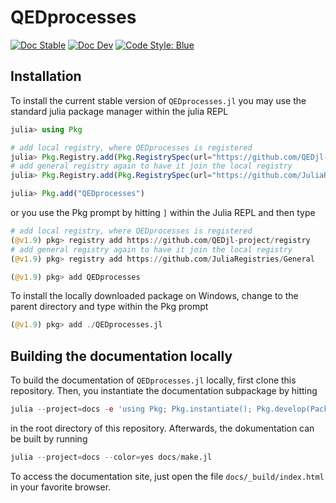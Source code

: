 # QEDprocesses

[![Doc Stable](https://img.shields.io/badge/docs-stable-blue.svg)](https://qedjl-project.github.io/QEDprocesses.jl/main)
[![Doc Dev](https://img.shields.io/badge/docs-dev-blue.svg)](https://qedjl-project.github.io/QEDprocesses.jl/dev)
[![Code Style: Blue](https://img.shields.io/badge/code%20style-blue-4495d1.svg)](https://github.com/invenia/BlueStyle)

## Installation

To install the current stable version of `QEDprocesses.jl` you may use the standard julia package manager within the julia REPL

```julia
julia> using Pkg

# add local registry, where QEDprocesses is registered
julia> Pkg.Registry.add(Pkg.RegistrySpec(url="https://github.com/QEDjl-project/registry"))
# add general registry again to have it join the local registry
julia> Pkg.Registry.add(Pkg.RegistrySpec(url="https://github.com/JuliaRegistries/General"))

julia> Pkg.add("QEDprocesses")
```

or you use the Pkg prompt by hitting `]` within the Julia REPL and then type

```julia
# add local registry, where QEDprocesses is registered
(@v1.9) pkg> registry add https://github.com/QEDjl-project/registry
# add general registry again to have it join the local registry
(@v1.9) pkg> registry add https://github.com/JuliaRegistries/General

(@v1.9) pkg> add QEDprocesses
```

To install the locally downloaded package on Windows, change to the parent directory and type within the Pkg prompt

```julia
(@v1.9) pkg> add ./QEDprocesses.jl
```

## Building the documentation locally

To build the documentation of `QEDprocesses.jl` locally, first clone this
repository. Then, you instantiate the documentation subpackage by hitting 

```julia 
julia --project=docs -e 'using Pkg; Pkg.instantiate(); Pkg.develop(PackageSpec(path=pwd()))'
```
in the root directory of this repository. Afterwards, the dokumentation can be
built by running

```julia
julia --project=docs --color=yes docs/make.jl
```

To access the documentation site, just open the file `docs/_build/index.html` in
your favorite browser. 
